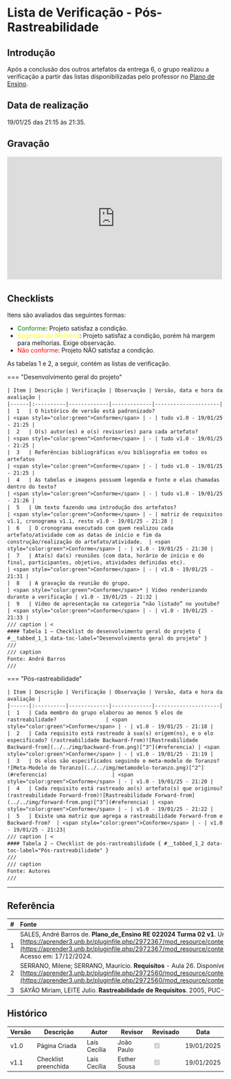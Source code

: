 # Lista de Verificação - Pós-Rastreabilidade

## Introdução

Após a conclusão dos outros artefatos da entrega 6, o grupo realizou a verificação a partir das listas disponibilizadas pelo professor no [Plano de Ensino](https://aprender3.unb.br/pluginfile.php/2972367/mod_resource/content/52/Plano_de_Ensino%20RE%20022024%20Turma%2002%20v1.pdf).

## Data de realização

19/01/25 das 21:15 às 21:35.

## Gravação

<iframe width="500" height="285" src="https://www.youtube.com/embed/EgZLCfmgd6Y?si=tpT7gzACspWxMoz2" title="YouTube video player" frameborder="0" allow="accelerometer; autoplay; clipboard-write; encrypted-media; gyroscope; picture-in-picture; web-share" referrerpolicy="strict-origin-when-cross-origin" allowfullscreen></iframe>

## Checklists

Itens são avaliados das seguintes formas:

* <span style="color:green">Conforme</span>: Projeto satisfaz a condição.
* <span style="color:yellow">Sugestão de Melhoria</span>: Projeto satisfaz a condição, porém há margem para melhorias. Exige observação.
* <span style="color:red">Não conforme</span>: Projeto NÃO satisfaz a condição.
  

As tabelas 1 e 2, a seguir, contém as listas de verificação.

=== "Desenvolvimento geral do projeto"

    | Item | Descrição | Verificação | Observação | Versão, data e hora da avaliação |
    |------|:----------|-------------|-------------|---------------------|
    |  1   | O histórico de versão está padronizado?                                                                                                        | <span style="color:green">Conforme</span> | - | tudo v1.0 - 19/01/25 - 21:25 |
    |  2   | O(s) autor(es) e o(s) revisor(es) para cada artefato?                                                                                          | <span style="color:green">Conforme</span> | - | tudo v1.0 - 19/01/25 - 21:25 |
    |  3   | Referências bibliográficas e/ou bibliografia em todos os artefatos                                                                             | <span style="color:green">Conforme</span> | - | tudo v1.0 - 19/01/25 - 21:25 |
    |  4   | As tabelas e imagens possuem legenda e fonte e elas chamadas dentro do texto?                                                                  | <span style="color:green">Conforme</span> | - | tudo v1.0 - 19/01/25 - 21:26 |
    |  5   | Um texto fazendo uma introdução dos artefatos?                                                                                                 | <span style="color:green">Conforme</span> | - | matriz de requisitos v1.1, cronograma v1.1, resto v1.0 - 19/01/25 - 21:28 |
    |  6   | O cronograma executado com quem realizou cada artefato/atividade com as datas de início e fim da construção/realização do artefato/atividade.  | <span style="color:green">Conforme</span> | - | v1.0 - 19/01/25 - 21:30 |
    |  7   | Ata(s) da(s) reuniões (com data, horário de início e do final, participantes, objetivo, atividades definidas etc).                             | <span style="color:green">Conforme</span> | - | v1.0 - 19/01/25 - 21:31 |
    |  8   | A gravação da reunião do grupo.                                                                                                                | <span style="color:green">Conforme</span>* | Video renderizando durante a verificação | v1.0 - 19/01/25 - 21:32 |
    |  9   | Vídeo de apresentação na categoria “não listado” no youtube?                                                                                   | <span style="color:green">Conforme</span> | - | v1.0 - 19/01/25 - 21:33 |
    /// caption | <
    #### Tabela 1 — Checklist do desenvolvimento geral do projeto { #__tabbed_1_1 data-toc-label="Desenvolvimento geral do projeto" }
    ///
    /// caption
    Fonte: André Barros
    ///

=== "Pós-rastreabilidade"

    | Item | Descrição | Verificação | Observação | Versão, data e hora da avaliação |
    |------|:----------|-------------|-------------|---------------------|
    |  1   | Cada membro do grupo elaborou ao menos 5 elos de rastreabilidade?                | <span style="color:green">Conforme</span> | - | v1.0 - 19/01/25 - 21:18 |
    |  2   | Cada requisito está rastreado à sua(s) origem(ns), e o elo especificado? (rastreabilidade Backward-from)![Rastreabilidade Backward-from](../../img/backward-from.png)[^3^](#referencia) | <span style="color:green">Conforme</span> | - | v1.0 - 19/01/25 - 21:19 |
    |  3   | Os elos são especificados seguindo o meta-modelo de Toranzo? ![Meta-Modelo de Toranzo](../../img/metamodelo-toranzo.png)[^2^](#referencia)                     | <span style="color:green">Conforme</span> | - | v1.0 - 19/01/25 - 21:20 |
    |  4   | Cada requisito está rastreado ao(s) artefato(s) que originou? (rastreabilidade Forward-from)![Rastreabilidade Forward-from](../../img/forward-from.png)[^3^](#referencia) | <span style="color:green">Conforme</span> | - | v1.0 - 19/01/25 - 21:22 |
    |  5   | Existe uma matriz que agrega a rastreabilidade Forward-from e Backward-from?  | <span style="color:green">Conforme</span> | - | v1.0 - 19/01/25 - 21:23|
    /// caption | <
    #### Tabela 2 — Checklist de pós-rastreabilidade { #__tabbed_1_2 data-toc-label="Pós-rastreabilidade" }
    ///
    /// caption
    Fonte: Autores
    ///

---

## Referência

| # | Fonte|
|---|:------|
| 1 | SALES, André Barros de. **Plano_de_Ensino RE 022024 Turma 02 v1**. UnB Gama (FCTE). Disponível em: [https://aprender3.unb.br/pluginfile.php/2972367/mod_resource/content/52/Plano_de_Ensino%20RE%20022024%20Turma%2002%20v1.pdf](https://aprender3.unb.br/pluginfile.php/2972367/mod_resource/content/52/Plano_de_Ensino%20RE%20022024%20Turma%2002%20v1.pdf). Acesso em: 17/12/2024. |
| 2 | SERRANO, Milene; SERRANO, Maurício. **Requisitos** - Aula 26. Disponível em: [https://aprender3.unb.br/pluginfile.php/2972560/mod_resource/content/1/Requisitos%20-%20Aula%20026.pdf](https://aprender3.unb.br/pluginfile.php/2972560/mod_resource/content/1/Requisitos%20-%20Aula%20026.pdf)
| 3 | SAYÃO Miriam, LEITE Julio. **Rastreabilidade de Requisitos**. 2005, PUC-RJ. |

## Histórico

| Versão | Descrição                  | Autor                           | Revisor                  |                 Revisado          | Data       |
|--------|----------------------------|---------------------------------|--------------------------|-----------------------------------|------------|
| v1.0   | Página Criada              | Laís Cecília |  João Paulo                        | <input type="checkbox" onclick="return false;" disabled checked/> | 19/01/2025 |
| v1.1   | Checklist preenchida       | Laís Cecília | Esther Sousa                       |<input type="checkbox" onclick="return false;" disabled checked/> | 19/01/2025 |
